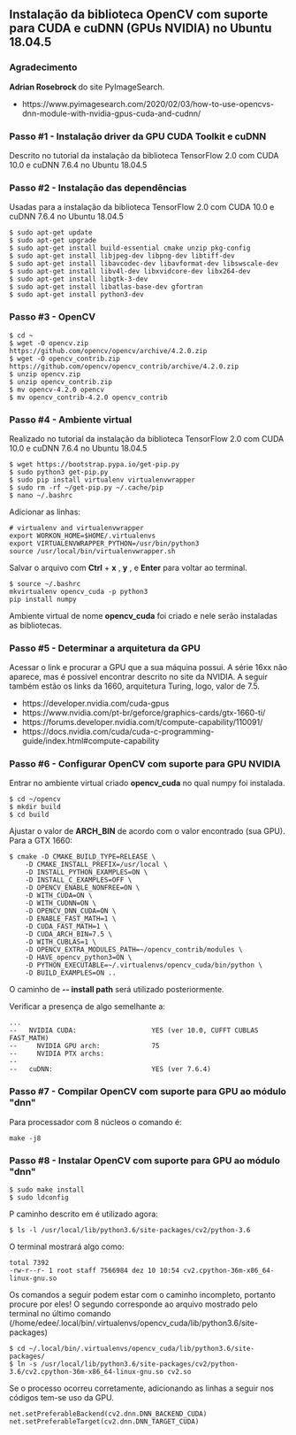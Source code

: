 <h2>Instalação da biblioteca OpenCV com suporte para CUDA e cuDNN (GPUs NVIDIA) no Ubuntu 18.04.5</h2>

<h3>Agradecimento</h3>

<p><b>Adrian Rosebrock </b> do site PyImageSearch.</p>

<ul>
<li>https://www.pyimagesearch.com/2020/02/03/how-to-use-opencvs-dnn-module-with-nvidia-gpus-cuda-and-cudnn/</li>
</ul>

<h3>Passo #1 - Instalação driver da GPU CUDA Toolkit e cuDNN</h3>

<p>Descrito no tutorial da instalação da biblioteca TensorFlow 2.0 com CUDA 10.0 e cuDNN 7.6.4 no Ubuntu 18.04.5</p>

<h3>Passo #2 - Instalação das dependências</h3>

<p>Usadas para a instalação da biblioteca TensorFlow 2.0 com CUDA 10.0 e cuDNN 7.6.4 no Ubuntu 18.04.5</p>

```
$ sudo apt-get update
$ sudo apt-get upgrade
$ sudo apt-get install build-essential cmake unzip pkg-config
$ sudo apt-get install libjpeg-dev libpng-dev libtiff-dev
$ sudo apt-get install libavcodec-dev libavformat-dev libswscale-dev
$ sudo apt-get install libv4l-dev libxvidcore-dev libx264-dev
$ sudo apt-get install libgtk-3-dev
$ sudo apt-get install libatlas-base-dev gfortran
$ sudo apt-get install python3-dev

```

<h3>Passo #3 - OpenCV</h3>

```
$ cd ~
$ wget -O opencv.zip https://github.com/opencv/opencv/archive/4.2.0.zip
$ wget -O opencv_contrib.zip https://github.com/opencv/opencv_contrib/archive/4.2.0.zip
$ unzip opencv.zip
$ unzip opencv_contrib.zip
$ mv opencv-4.2.0 opencv
$ mv opencv_contrib-4.2.0 opencv_contrib
```

<h3>Passo #4 - Ambiente virtual</h3>

<p>Realizado no tutorial da instalação da biblioteca TensorFlow 2.0 com CUDA 10.0 e cuDNN 7.6.4 no Ubuntu 18.04.5</p>

```
$ wget https://bootstrap.pypa.io/get-pip.py
$ sudo python3 get-pip.py
$ sudo pip install virtualenv virtualenvwrapper
$ sudo rm -rf ~/get-pip.py ~/.cache/pip
$ nano ~/.bashrc
```
<p>Adicionar as linhas:</p>

```
# virtualenv and virtualenvwrapper
export WORKON_HOME=$HOME/.virtualenvs
export VIRTUALENVWRAPPER_PYTHON=/usr/bin/python3
source /usr/local/bin/virtualenvwrapper.sh
```

<p>Salvar o arquivo com <b>Ctrl</b> + <b>x</b> , <b>y</b> , e <b>Enter</b> para voltar ao terminal.</p>

```
$ source ~/.bashrc
mkvirtualenv opencv_cuda -p python3
pip install numpy
```

<p>Ambiente virtual de nome <b>opencv_cuda</b> foi criado e nele serão instaladas as bibliotecas.</p>

<h3>Passo #5 - Determinar a arquitetura da GPU</h3>

<p>Acessar o link e procurar a GPU que a sua máquina possui. A série 16xx não aparece, mas é possível encontrar descrito no site da NVIDIA. A seguir também estão os links da 1660, arquitetura Turing, logo, valor de 7.5.</p>

<ul>
<li>https://developer.nvidia.com/cuda-gpus</li>
<li>https://www.nvidia.com/pt-br/geforce/graphics-cards/gtx-1660-ti/</li>
<li>https://forums.developer.nvidia.com/t/compute-capability/110091/</li>
<li>https://docs.nvidia.com/cuda/cuda-c-programming-guide/index.html#compute-capability</li>
</ul>

<h3>Passo #6 - Configurar OpenCV com suporte para GPU NVIDIA</h3>

<p>Entrar no ambiente virtual criado <b>opencv_cuda</b> no qual numpy foi instalada.</p>

```
$ cd ~/opencv
$ mkdir build
$ cd build

```

<p>Ajustar o valor de <b>ARCH_BIN</b> de acordo com o valor encontrado (sua GPU). Para a GTX 1660: </p>

```
$ cmake -D CMAKE_BUILD_TYPE=RELEASE \
	-D CMAKE_INSTALL_PREFIX=/usr/local \
	-D INSTALL_PYTHON_EXAMPLES=ON \
	-D INSTALL_C_EXAMPLES=OFF \
	-D OPENCV_ENABLE_NONFREE=ON \
	-D WITH_CUDA=ON \
	-D WITH_CUDNN=ON \
	-D OPENCV_DNN_CUDA=ON \
	-D ENABLE_FAST_MATH=1 \
	-D CUDA_FAST_MATH=1 \
	-D CUDA_ARCH_BIN=7.5 \
	-D WITH_CUBLAS=1 \
	-D OPENCV_EXTRA_MODULES_PATH=~/opencv_contrib/modules \
	-D HAVE_opencv_python3=ON \
	-D PYTHON_EXECUTABLE=~/.virtualenvs/opencv_cuda/bin/python \
	-D BUILD_EXAMPLES=ON ..

```

<p>O caminho de <b>-- install path</b> será utilizado posteriormente.</p>

<p>Verificar a presença de algo semelhante a: </p>


```
...
--   NVIDIA CUDA:                   YES (ver 10.0, CUFFT CUBLAS FAST_MATH)
--     NVIDIA GPU arch:             75
--     NVIDIA PTX archs:
-- 
--   cuDNN:                         YES (ver 7.6.4)
```

<h3>Passo #7 - Compilar OpenCV com suporte para GPU ao módulo "dnn"</h3>

<p>Para processador com 8 núcleos o comando é: </p>

```
make -j8
```

<h3>Passo #8 - Instalar OpenCV com suporte para GPU ao módulo "dnn"</h3>

```
$ sudo make install
$ sudo ldconfig
```
<p>P caminho descrito em <install path</> é utilizado agora: </p>

```
$ ls -l /usr/local/lib/python3.6/site-packages/cv2/python-3.6
```

<p> O terminal mostrará algo como: </p>

```
total 7392
-rw-r--r- 1 root staff 7566984 dez 10 10:54 cv2.cpython-36m-x86_64-linux-gnu.so
```

<p> Os comandos a seguir podem estar com o caminho incompleto, portanto procure por eles! O segundo corresponde ao arquivo mostrado pelo terminal no último comando (/home/edee/.local/bin/.virtualenvs/opencv_cuda/lib/python3.6/site-packages) </p>

```
$ cd ~/.local/bin/.virtualenvs/opencv_cuda/lib/python3.6/site-packages/
$ ln -s /usr/local/lib/python3.6/site-packages/cv2/python-3.6/cv2.cpython-36m-x86_64-linux-gnu.so cv2.so
```

<p>Se o processo ocorreu corretamente, adicionando as linhas a seguir nos códigos tem-se uso da GPU.  </p>

```
net.setPreferableBackend(cv2.dnn.DNN_BACKEND_CUDA)
net.setPreferableTarget(cv2.dnn.DNN_TARGET_CUDA)
```
